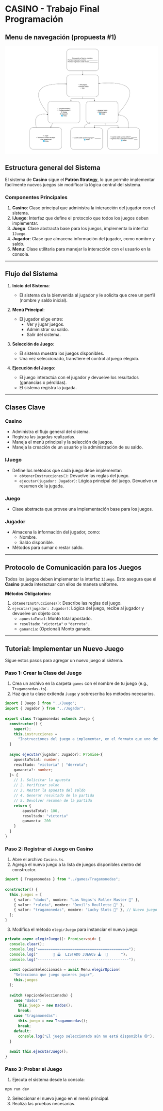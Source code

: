 # CASINO <nombre> - Trabajo Final Programación

## Menu de navegación (propuesta #1)

![Propuesta Menu navegación](./src/assets/MenuCasino.jpg)

## Estructura general del Sistema

El sistema de **Casino** sigue el **Patrón Strategy**, lo que permite implementar fácilmente nuevos juegos sin modificar la lógica central del sistema.

### Componentes Principales

1. **Casino**: Clase principal que administra la interacción del jugador con el sistema.
2. **IJuego**: Interfaz que define el protocolo que todos los juegos deben implementar.
3. **Juego**: Clase abstracta base para los juegos, implementa la interfaz `IJuego`.
4. **Jugador**: Clase que almacena información del jugador, como nombre y saldo.
5. **Menu**: Clase utilitaria para manejar la interacción con el usuario en la consola.

---

## Flujo del Sistema

1. **Inicio del Sistema**:
   - El sistema da la bienvenida al jugador y le solicita que cree un perfil (nombre y saldo inicial).
2. **Menú Principal**:
   - El jugador elige entre:
     - Ver y jugar juegos.
     - Administrar su saldo.
     - Salir del sistema.
3. **Selección de Juego**:

   - El sistema muestra los juegos disponibles.
   - Una vez seleccionado, transfiere el control al juego elegido.

4. **Ejecución del Juego**:
   - El juego interactúa con el jugador y devuelve los resultados (ganancias o pérdidas).
   - El sistema registra la jugada.

---

## Clases Clave

### Casino

- Administra el flujo general del sistema.
- Registra las jugadas realizadas.
- Maneja el menú principal y la selección de juegos.
- Maneja la creación de un usuario y la administración de su saldo.

### IJuego

- Define los métodos que cada juego debe implementar:
  - `obtenerInstrucciones()`: Devuelve las reglas del juego.
  - `ejecutar(jugador: Jugador)`: Lógica principal del juego. Devuelve un resumen de la jugada.

### Juego

- Clase abstracta que provee una implementación base para los juegos.

### Jugador

- Almacena la información del jugador, como:
  - Nombre.
  - Saldo disponible.
- Métodos para sumar o restar saldo.

---

## Protocolo de Comunicación para los Juegos

Todos los juegos deben implementar la interfaz `IJuego`. Esto asegura que el **Casino** pueda interactuar con ellos de manera uniforme.

**Métodos Obligatorios:**

1. `obtenerInstrucciones()`: Describe las reglas del juego.
2. `ejecutar(jugador: Jugador)`: Lógica del juego, recibe al jugador y devuelve un objeto con:
   - `apuestaTotal`: Monto total apostado.
   - `resultado`: `"victoria"` o `"derrota"`.
   - `ganancia`: (Opcional) Monto ganado.

---

## Tutorial: Implementar un Nuevo Juego

Sigue estos pasos para agregar un nuevo juego al sistema.

### Paso 1: Crear la Clase del Juego

1. Crea un archivo en la carpeta `games` con el nombre de tu juego (e.g., `Tragamonedas.ts`).
2. Haz que tu clase extienda `Juego` y sobrescriba los métodos necesarios.

```typescript
import { Juego } from "../Juego";
import { Jugador } from "../Jugador";

export class Tragamonedas extends Juego {
  constructor() {
    super();
    this.instrucciones =
      "Instrucciones del juego a implementar, en el formato que uno desee. Esta cadena se mostrara tal cual al usuario.";
  }

  async ejecutar(jugador: Jugador): Promise<{
    apuestaTotal: number;
    resultado: "victoria" | "derrota";
    ganancia?: number;
  }> {
    // 1. Solicitar la apuesta
    // 2. Verificar saldo
    // 3. Restar la apuesta del saldo
    // 4. Generar resultado de la partida
    // 5. Devolver resumen de la partida
    return {
        apustaTotal: 100,
        resultado: "victoria"
        ganancia: 200
    }
  }
}
```

### Paso 2: Registrar el Juego en Casino

1. Abre el archivo `Casino.ts`.
2. Agrega el nuevo juego a la lista de juegos disponibles dentro del constructor.

```typescript
import { Tragamonedas } from "../games/Tragamonedas";

constructor() {
  this.juegos = [
    { valor: "dados", nombre: "Las Vegas's Roller Master 🎲" },
    { valor: "ruleta", nombre: "Devil's Roullette 🎡" },
    { valor: "tragamonedas", nombre: "Lucky Slots 🎰" }, // Nuevo juego
  ];
}
```

3. Modifica el método `elegirJuego` para instanciar el nuevo juego:

```ts
private async elegirJuego(): Promise<void> {
  console.clear();
  console.log("==========================================");
  console.log("       🎰 🕹️  LISTADO JUEGOS 🕹️  🎰      ");
  console.log("------------------------------------------");

  const opcionSeleccionada = await Menu.elegirOpcion(
    "Selecciona que juego quieres jugar",
    this.juegos
  );

  switch (opcionSeleccionada) {
    case "dados":
      this.juego = new Dados();
      break;
    case "tragamonedas":
      this.juego = new Tragamonedas();
      break;
    default:
      console.log("El juego seleccionado aún no está disponible 😢");
  }

  await this.ejecutarJuego();
}
```

### Paso 3: Probar el Juego

1. Ejecuta el sistema desde la consola:

```bash
npm run dev
```

2. Seleccionar el nuevo juego en el menú principal.
3. Realiza las pruebas necesarias.
